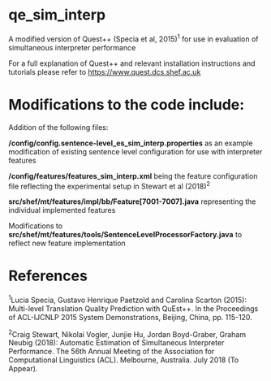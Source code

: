 # qe_sim_interp
A modified version of Quest++ (Specia et al, 2015)<sup>1</sup> for use in evaluation of simultaneous interpreter performance

For a full explanation of Quest++ and relevant installation instructions and tutorials please refer to https://www.quest.dcs.shef.ac.uk

# Modifications to the code include:

Addition of the following files:

**/config/config.sentence-level_es_sim_interp.properties** as an example modification of existing sentence level configuration for use with interpreter features

**/config/features/features_sim_interp.xml** being the feature configuration file reflecting the experimental setup in Stewart et al (2018)<sup>2</sup>

**src/shef/mt/features/impl/bb/Feature[7001-7007].java** representing the individual implemented features

Modifications to **src/shef/mt/features/tools/SentenceLevelProcessorFactory.java** to reflect new feature implementation

# References

<sup>1</sup>Lucia Specia, Gustavo Henrique Paetzold and Carolina Scarton (2015): Multi-level Translation Quality Prediction with QuEst++. In the Proceedings of ACL-IJCNLP 2015 System Demonstrations, Beijing, China, pp. 115-120.

<sup>2</sup>Craig Stewart, Nikolai Vogler, Junjie Hu, Jordan Boyd-Graber, Graham Neubig (2018): Automatic Estimation of Simultaneous Interpreter Performance. The 56th Annual Meeting of the Association for Computational Linguistics (ACL). Melbourne, Australia. July 2018 (To Appear).
